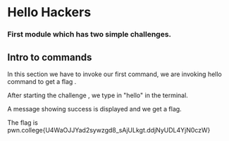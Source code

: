 # Hello Hackers 

### First module which has two simple challenges.

## Intro to commands 
In this section we have to invoke our first command, we are invoking hello command to get a flag . 

After starting the challenge , we type in "hello" in the terminal. 

A message showing success is displayed and we get a flag. 

The flag is pwn.college{U4WaOJJYad2sywzgd8_sAjULkgt.ddjNyUDL4YjN0czW}
